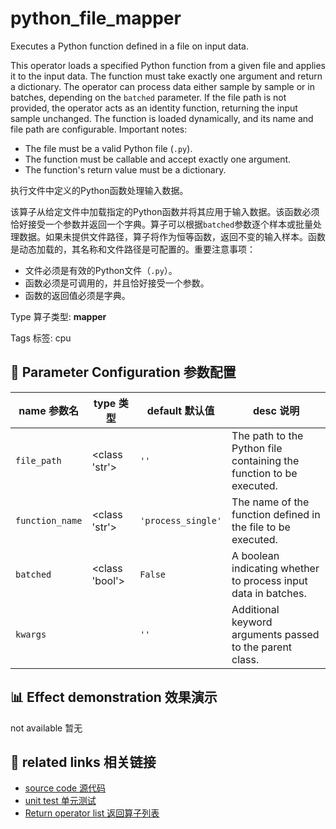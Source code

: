 # python_file_mapper

Executes a Python function defined in a file on input data.

This operator loads a specified Python function from a given file and applies it to the input data. The function must take exactly one argument and return a dictionary. The operator can process data either sample by sample or in batches, depending on the `batched` parameter. If the file path is not provided, the operator acts as an identity function, returning the input sample unchanged. The function is loaded dynamically, and its name and file path are configurable. Important notes:
- The file must be a valid Python file (`.py`).
- The function must be callable and accept exactly one argument.
- The function's return value must be a dictionary.

执行文件中定义的Python函数处理输入数据。

该算子从给定文件中加载指定的Python函数并将其应用于输入数据。该函数必须恰好接受一个参数并返回一个字典。算子可以根据`batched`参数逐个样本或批量处理数据。如果未提供文件路径，算子将作为恒等函数，返回不变的输入样本。函数是动态加载的，其名称和文件路径是可配置的。重要注意事项：
- 文件必须是有效的Python文件（`.py`）。
- 函数必须是可调用的，并且恰好接受一个参数。
- 函数的返回值必须是字典。

Type 算子类型: **mapper**

Tags 标签: cpu

## 🔧 Parameter Configuration 参数配置
| name 参数名 | type 类型 | default 默认值 | desc 说明 |
|--------|------|--------|------|
| `file_path` | <class 'str'> | `''` | The path to the Python file containing the function to be executed. |
| `function_name` | <class 'str'> | `'process_single'` | The name of the function defined in the file to be executed. |
| `batched` | <class 'bool'> | `False` | A boolean indicating whether to process input data in batches. |
| `kwargs` |  | `''` | Additional keyword arguments passed to the parent class. |

## 📊 Effect demonstration 效果演示
not available 暂无

## 🔗 related links 相关链接
- [source code 源代码](../../../data_juicer/ops/mapper/python_file_mapper.py)
- [unit test 单元测试](../../../tests/ops/mapper/test_python_file_mapper.py)
- [Return operator list 返回算子列表](../../Operators.md)